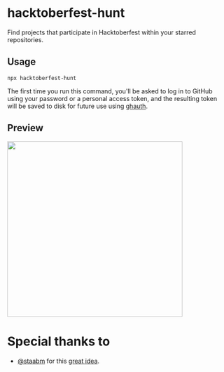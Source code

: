 # hacktoberfest-hunt

Find projects that participate in Hacktoberfest within your starred repositories.

## Usage

```
npx hacktoberfest-hunt
```

The first time you run this command, you'll be asked to log in to GitHub using your password or a personal access token, and the resulting token will be saved to disk for future use using [ghauth](https://github.com/rvagg/ghauth).


## Preview
<img width="400" src="https://user-images.githubusercontent.com/1393946/135691037-c09ab954-74a8-4580-8eed-4976a421f801.png" />


# Special thanks to

- [@staabm](https://github.com/staabm) for this [great idea](https://twitter.com/markusstaab/status/1443164800255680514).
